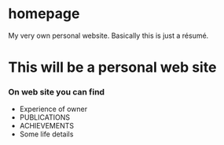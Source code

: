 # homepage
My very own personal website. Basically this is just a résumé.

# This will be a personal web site

### On web site you can find

* Experience of owner
* PUBLICATIONS
* ACHIEVEMENTS
* Some life details
